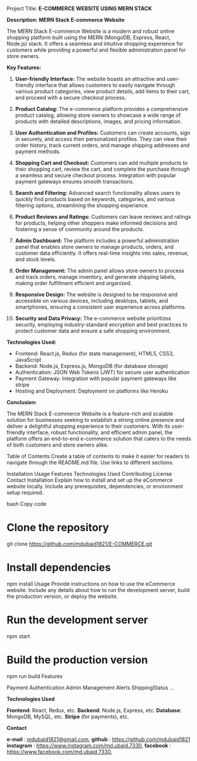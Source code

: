 Project Title:
**E-COMMERCE WEBSITE USING MERN STACK**

**Description:**
**MERN Stack E-commerce Website**

The MERN Stack E-commerce Website is a modern and robust online shopping platform built using the MERN (MongoDB, Express, React, Node.js) stack. It offers a seamless and intuitive shopping experience for customers while providing a powerful and flexible administration panel for store owners.

**Key Features:**

1. **User-friendly Interface:** The website boasts an attractive and user-friendly interface that allows customers to easily navigate through various product categories, view product details, add items to their cart, and proceed with a secure checkout process.

2. **Product Catalog:** The e-commerce platform provides a comprehensive product catalog, allowing store owners to showcase a wide range of products with detailed descriptions, images, and pricing information.

3. **User Authentication and Profiles:** Customers can create accounts, sign in securely, and access their personalized profiles. They can view their order history, track current orders, and manage shipping addresses and payment methods.

4. **Shopping Cart and Checkout:** Customers can add multiple products to their shopping cart, review the cart, and complete the purchase through a seamless and secure checkout process. Integration with popular payment gateways ensures smooth transactions.

5. **Search and Filtering:** Advanced search functionality allows users to quickly find products based on keywords, categories, and various filtering options, streamlining the shopping experience.

6. **Product Reviews and Ratings:** Customers can leave reviews and ratings for products, helping other shoppers make informed decisions and fostering a sense of community around the products.

7. **Admin Dashboard:** The platform includes a powerful administration panel that enables store owners to manage products, orders, and customer data efficiently. It offers real-time insights into sales, revenue, and stock levels.

8. **Order Management:** The admin panel allows store owners to process and track orders, manage inventory, and generate shipping labels, making order fulfillment efficient and organized.

9. **Responsive Design:** The website is designed to be responsive and accessible on various devices, including desktops, tablets, and smartphones, ensuring a consistent user experience across platforms.

10. **Security and Data Privacy:** The e-commerce website prioritizes security, employing industry-standard encryption and best practices to protect customer data and ensure a safe shopping environment.

**Technologies Used:**

- Frontend: React.js, Redux (for state management), HTML5, CSS3, JavaScript
- Backend: Node.js, Express.js, MongoDB (for database storage)
- Authentication: JSON Web Tokens (JWT) for secure user authentication
- Payment Gateway: Integration with popular payment gateways like stripe
- Hosting and Deployment: Deployment on platforms like Heroku

**Conclusion:**

The MERN Stack E-commerce Website is a feature-rich and scalable solution for businesses seeking to establish a strong online presence and deliver a delightful shopping experience to their customers. With its user-friendly interface, robust functionality, and efficient admin panel, the platform offers an end-to-end e-commerce solution that caters to the needs of both customers and store owners alike.

Table of Contents
Create a table of contents to make it easier for readers to navigate through the README.md file. Use links to different sections.

Installation
Usage
Features
Technologies Used
Contributing
License
Contact
Installation
Explain how to install and set up the eCommerce website locally. Include any prerequisites, dependencies, or environment setup required.

bash
Copy code
# Clone the repository
git clone https://github.com/mdubaid1821/E-COMMERCE.git


# Install dependencies
npm install
Usage
Provide instructions on how to use the eCommerce website. Include any details about how to run the development server, build the production version, or deploy the website.


# Run the development server
npm start

# Build the production version
npm run build
Features

Payment
Authentication
Admin Management
Alerts
ShippingStatus
...


**Technologies Used**

**Frontend**: React, Redux, etc.
**Backend**: Node.js, Express, etc.
**Database**: MongoDB, MySQL, etc.
**Stripe** (for payments), etc.



**Contact**

**e-mail** : mdubaid1821@gmail.com,
**github** : https://github.com/mdubaid1821
**instagram** : https://www.instagram.com/md.ubaid.7330,
**facebook** : https://www.facebook.com/md.ubaid.7330,


